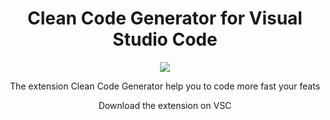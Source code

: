 <h1 align="center">Clean Code Generator for Visual Studio Code</h1>
<p align="center">
  <img src="https://github.com/EdgarAldair/vscode-vintage-vibrance/assets/34665443/100cec1e-765d-4052-bd3b-994c63af6a46">
</p>

<p align="center">The extension Clean Code Generator help you to code more fast your feats </p>

<p align="center">Download the extension on VSC</p>


